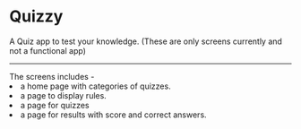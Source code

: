# Quizzy
 A Quiz app to test your knowledge.
 (These are only screens currently and not a functional app) <br>
 <hr>The screens includes</span> -
 <li>a home page with categories of quizzes.
 <li>a page to display rules.
 <li>a page for quizzes
 <li>a page for results with score and correct answers.
  
